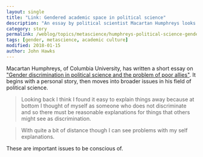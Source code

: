 ```yaml
---
layout: single
title: "Link: Gendered academic space in political science"
description: "An essay by political scientist Macartan Humphreys looks at his field of study."
category: story
permalink: /weblog/topics/metascience/humphreys-political-science-gender-2018.html
tags: [gender, metascience, academic culture]
modified: 2018-01-15
author: John Hawks
---
```


Macartan Humphreys, of Columbia University, has written a short essay on <a href="http://www.macartan.nyc/comments/poor-allies/">"Gender discrimination in political science and the problem of poor allies"</a>. It begins with a personal story, then moves into broader issues in his field of political science.


<blockquote>Looking back I think I found it easy to explain things away because at bottom I thought of myself as someone who does not discriminate and so there must be reasonable explanations for things that others might see as discrimination.</blockquote>

<blockquote>With quite a bit of distance though I can see problems with my self explanations. </blockquote>

These are important issues to be conscious of.
